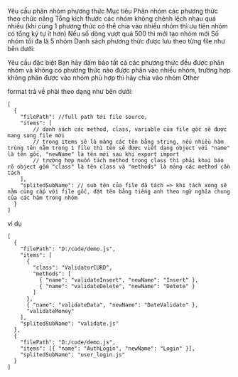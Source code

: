 Yêu cầu phân nhóm phương thức
Mục tiêu
Phân nhóm các phương thức theo chức năng
Tổng kích thước các nhóm không chênh lệch nhau quá nhiều (khi cùng 1 phương thức có thể chia vào nhiều nhóm thì ưu tiên nhóm có tổng ký tự ít hơn)
Nếu số dòng vượt quá 500 thì mới tạo nhóm mới
Số nhóm tối đa là 5 nhóm
Danh sách phương thức được lưu theo từng file như bên dưới:

Yêu cầu đặc biệt
Bạn hãy đảm bảo tất cả các phương thức đều được phân nhóm và không có phương thức nào được phân vào nhiều nhóm, trường hợp không phân được vào nhóm phù hợp thì hãy chia vào nhóm Other

format trả về phải theo dạng như bên dưới:

```
[
  {
    "filePath": //full path tới file source,
    "items": [
        // danh sách các method, class, variable của file gốc sẽ được mang sang file mới
        // trong items sẽ là mảng các tên bằng string, nếu nhiều hàm trùng tên nằm trong 1 file thì tên sẽ được viết dạng object với "name" là tên gốc, "newName" là tên mới sau khi export import
        // trường hợp muốn tách method trong class thì phải khai báo rõ object gồm "class" là tên class và "methods" là mảng các method cần tách
    ],
    "splitedSubName": // sub tên của file đã tách => khi tách xong sẽ nằm cùng cấp với file gốc, đặt tên bằng tiếng anh theo ngữ nghĩa chung của các hàm trong nhóm
  }
]
```

ví dụ

```
[
  {
    "filePath": "D:/code/demo.js",
    "items": [
      {
        "class": "ValidatorCURD",
        "methods": [
          { "name": "validateInsert", "newName": "Insert" },
          { "name": "validateDelete", "newName": "Detete" }
        ]
      },
      { "name": "validateData", "newName": "DateValidate" },
      "validateMoney"
    ],
    "splitedSubName": "validate.js"
  },
  {
    "filePath": "D:/code/demo.js",
    "items": [{ "name": "AuthLogin", "newName": "Login" }],
    "splitedSubName": "user_login.js"
  }
]


```
